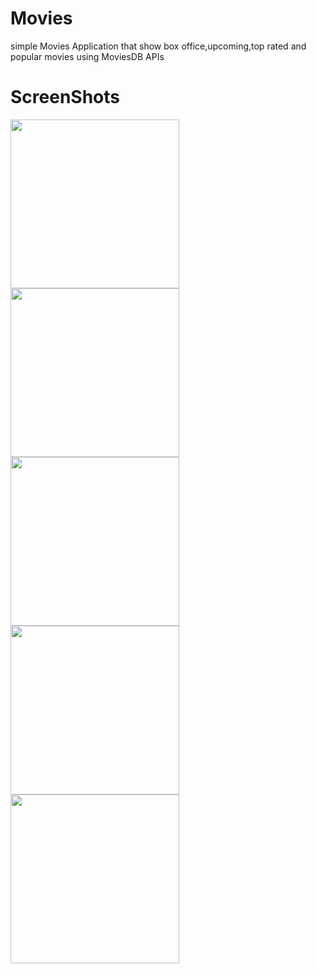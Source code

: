 # Movies
simple Movies Application that show box office,upcoming,top rated and popular movies using MoviesDB APIs
# ScreenShots
<img src="https://imgbbb.com/images/2020/08/19/Screenshot_2019-08-22-22-34-45-552_com.example.movies.md.png" width="270" /><img src="https://imgbbb.com/images/2020/08/19/Screenshot_2019-08-22-22-34-54-189_com.example.movies.md.png" width="270" /><img src="https://imgbbb.com/images/2020/08/19/Screenshot_2019-08-22-22-35-01-587_com.example.movies.md.png" width="270" /><img src="https://imgbbb.com/images/2020/08/19/Screenshot_2019-08-22-22-36-22-701_com.example.movies.md.png" width="270" /><img src="https://imgbbb.com/images/2020/08/19/Screenshot_2019-08-22-22-35-10-487_com.example.movies.md.png" width="270" />


